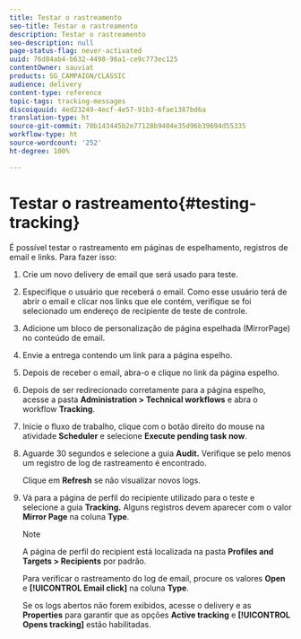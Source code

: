 ```yaml
---
title: Testar o rastreamento
seo-title: Testar o rastreamento
description: Testar o rastreamento
seo-description: null
page-status-flag: never-activated
uuid: 76d84ab4-b632-4498-96a1-ce9c773ec125
contentOwner: sauviat
products: SG_CAMPAIGN/CLASSIC
audience: delivery
content-type: reference
topic-tags: tracking-messages
discoiquuid: 4ed23249-4ecf-4e57-91b3-6fae1387bd6a
translation-type: ht
source-git-commit: 70b143445b2e77128b9404e35d96b39694d55335
workflow-type: ht
source-wordcount: '252'
ht-degree: 100%

---
```



# Testar o rastreamento{#testing-tracking}

É possível testar o rastreamento em páginas de espelhamento, registros de email e links. Para fazer isso:

1. Crie um novo delivery de email que será usado para teste.
1. Especifique o usuário que receberá o email. Como esse usuário terá de abrir o email e clicar nos links que ele contém, verifique se foi selecionado um endereço de recipiente de teste de controle.
1. Adicione um bloco de personalização de página espelhada (MirrorPage) no conteúdo de email.
1. Envie a entrega contendo um link para a página espelho.
1. Depois de receber o email, abra-o e clique no link da página espelho.
1. Depois de ser redirecionado corretamente para a página espelho, acesse a pasta **Administration > Technical workflows** e abra o workflow **Tracking**.
1. Inicie o fluxo de trabalho, clique com o botão direito do mouse na atividade **Scheduler** e selecione **Execute pending task now**.
1. Aguarde 30 segundos e selecione a guia **Audit.** Verifique se pelo menos um registro de log de rastreamento é encontrado.

   Clique em **Refresh** se não visualizar novos logs.

1. Vá para a página de perfil do recipiente utilizado para o teste e selecione a guia **Tracking.** Alguns registros devem aparecer com o valor **Mirror Page** na coluna **Type**.

   >[!NOTE]
   >
   >A página de perfil do recipient está localizada na pasta **Profiles and Targets > Recipients** por padrão.

   Para verificar o rastreamento do log de email, procure os valores **Open** e **[!UICONTROL Email click]** na coluna **Type**.

   Se os logs abertos não forem exibidos, acesse o delivery e as **Properties** para garantir que as opções **Active tracking** e **[!UICONTROL Opens tracking]** estão habilitadas.

